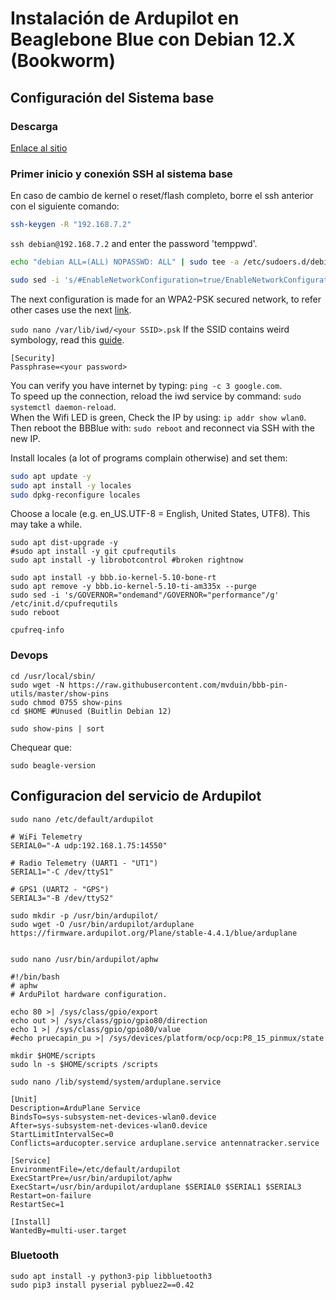 # Instalación de Ardupilot en Beaglebone Blue con Debian 12.X (Bookworm)

## Configuración del Sistema base

### Descarga

[Enlace al sitio](https://forum.beagleboard.org/t/debian-12-x-bookworm-monthly-snapshot-2023-10-07/36175)

### Primer inicio y conexión SSH al sistema base

En caso de cambio de kernel o reset/flash completo, borre el ssh anterior con el siguiente comando:

```bash
ssh-keygen -R "192.168.7.2"
```

`ssh debian@192.168.7.2` and enter the password 'temppwd'.

```bash
echo "debian ALL=(ALL) NOPASSWD: ALL" | sudo tee -a /etc/sudoers.d/debian >/dev/null
```

```bash
sudo sed -i 's/#EnableNetworkConfiguration=true/EnableNetworkConfiguration=true/g' /etc/iwd/main.conf
```

The next configuration is made for an WPA2-PSK secured network, to refer other cases use the next [link](https://wiki.archlinux.org/title/Iwd).

`sudo nano /var/lib/iwd/<your SSID>.psk` If the SSID contains weird symbology, read this [guide](https://www.reddit.com/r/archlinux/comments/v7k25o/comment/ice0wa4/?utm_source=share&utm_medium=web3x&utm_name=web3xcss&utm_term=1&utm_content=share_button).

```properties
[Security]
Passphrase=<your password>
```

You can verify you have internet by typing: `ping -c 3 google.com`.  
To speed up the connection, reload the iwd service by command: `sudo systemctl daemon-reload`.  
When the Wifi LED is green, Check the IP by using: `ip addr show wlan0`.  
Then reboot the BBBlue with: `sudo reboot` and reconnect via SSH with the new IP.

Install locales (a lot of programs complain otherwise) and set them:

```bash
sudo apt update -y
sudo apt install -y locales
sudo dpkg-reconfigure locales
```

Choose a locale (e.g. en_US.UTF-8 = English, United States, UTF8). This may take a while.

```shell
sudo apt dist-upgrade -y
#sudo apt install -y git cpufrequtils 
sudo apt install -y librobotcontrol #broken rightnow
```

```shell
sudo apt install -y bbb.io-kernel-5.10-bone-rt
sudo apt remove -y bbb.io-kernel-5.10-ti-am335x --purge
sudo sed -i 's/GOVERNOR="ondemand"/GOVERNOR="performance"/g' /etc/init.d/cpufrequtils
sudo reboot
```

`cpufreq-info`

### Devops

```shell
cd /usr/local/sbin/
sudo wget -N https://raw.githubusercontent.com/mvduin/bbb-pin-utils/master/show-pins
sudo chmod 0755 show-pins 
cd $HOME #Unused (Buitlin Debian 12)
```

`sudo show-pins | sort`

Chequear que:

```shell
sudo beagle-version
```

## Configuracion del servicio de Ardupilot

```shell
sudo nano /etc/default/ardupilot 
```

```shell
# WiFi Telemetry
SERIAL0="-A udp:192.168.1.75:14550"

# Radio Telemetry (UART1 - "UT1")
SERIAL1="-C /dev/ttyS1"

# GPS1 (UART2 - "GPS")
SERIAL3="-B /dev/ttyS2"

```

```shell
sudo mkdir -p /usr/bin/ardupilot/
sudo wget -O /usr/bin/ardupilot/arduplane https://firmware.ardupilot.org/Plane/stable-4.4.1/blue/arduplane


sudo nano /usr/bin/ardupilot/aphw
```

```shell
#!/bin/bash
# aphw
# ArduPilot hardware configuration.

echo 80 >| /sys/class/gpio/export
echo out >| /sys/class/gpio/gpio80/direction
echo 1 >| /sys/class/gpio/gpio80/value
#echo pruecapin_pu >| /sys/devices/platform/ocp/ocp:P8_15_pinmux/state

```

```shell
mkdir $HOME/scripts
sudo ln -s $HOME/scripts /scripts
```

```shell
sudo nano /lib/systemd/system/arduplane.service 
```

```properties
[Unit]
Description=ArduPlane Service
BindsTo=sys-subsystem-net-devices-wlan0.device
After=sys-subsystem-net-devices-wlan0.device
StartLimitIntervalSec=0
Conflicts=arducopter.service arduplane.service antennatracker.service

[Service]
EnvironmentFile=/etc/default/ardupilot
ExecStartPre=/usr/bin/ardupilot/aphw
ExecStart=/usr/bin/ardupilot/arduplane $SERIAL0 $SERIAL1 $SERIAL3
Restart=on-failure
RestartSec=1

[Install]
WantedBy=multi-user.target

```

### Bluetooth

```shell
sudo apt install -y python3-pip libbluetooth3
sudo pip3 install pyserial pybluez2==0.42
```
